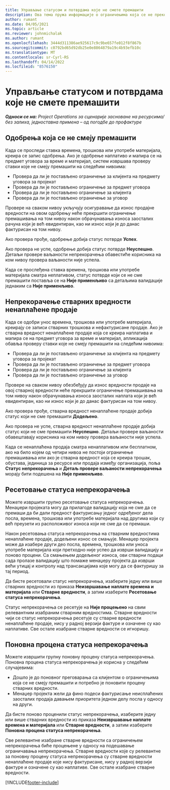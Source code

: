 ```yaml
---
title: Управљање статусом и потврдама које не смете премашити
description: Ова тема пружа информације о ограничењима која се не прекорачују у услузи Project Operations.
author: rumant
ms.date: 04/05/2021
ms.topic: article
ms.reviewer: johnmichalak
ms.author: rumant
ms.openlocfilehash: 3444d311386ae925617c9c9be657fe012f8f867b
ms.sourcegitcommit: c0792bd65d92db25e0e8864879a19c4b93efb10c
ms.translationtype: MT
ms.contentlocale: sr-Cyrl-RS
ms.lasthandoff: 04/14/2022
ms.locfileid: "8576150"
---
```

# <a name="manage-not-to-exceed-status-and-validations"></a>Управљање статусом и потврдама које не смете премашити 

_**Односи се на:** Project Operations за сценарије засноване на ресурсима/без залиха, једноставна примена – од погодбе до профактуре_

## <a name="not-to-exceed-on-approvals"></a>Одобрења која се не смеју премашити

Када се проследи ставка времена, трошкова или употребе материјала, креира се запис одобрења. Ако је одобрење наплативо и мапира се на предмет уговора за време и материјал, систем извршава проверу ставки које не смеју премашити на следећим нивоима:

  - Провера да ли је постављено ограничење за клијента на предмету уговора за пројекат
  - Провера да ли је постављено ограничење за предмет уговора
  - Провера да ли је постављено ограничење за клијента
  - Провера да ли је постављено ограничење за уговор

Провере на сваком нивоу укључују осигуравање да износ продајне вредности на овом одобрењу неће прекршити ограничење премашивања на том нивоу након обрачунавања износа заосталих рачуна који је већ евидентиран, као ни износ који је до данас фактурисан на том нивоу.

Ако провера прође, одобрење добија статус потврде **Успех**.

Ако провера не успе, одобрење добија статус потврде **Неуспешно**. Детаљи провере ваљаности непрекорачења обавестиће корисника на ком нивоу провера ваљаности није успела.

Када се прослеђена ставка времена, трошкова или употребе материјала сматра неплативом, статус потврде који се не сме премашити поставља се на **Није применљиво** са детаљима валидације једнаким са **Није применљиво**.

## <a name="not-to-exceed-on-unbilled-sales-actuals"></a>Непрекорачење стварних вредности ненаплаћене продаје

Када се одобри унос времена, трошкова или употребе материјала, креирају се записи стварних трошкова и нефактурисане продаје. Ако је стварна вредност ненаплаћене продаје која се креира наплатива и мапира се на предмет уговора за време и материјал, апликација обавља проверу ставки које не смеју премашити на следећим нивоима:

  - Провера да ли је постављено ограничење за клијента на предмету уговора за пројекат
  - Провера да ли је постављено ограничење за предмет уговора
  - Провера да ли је постављено ограничење за клијента
  - Провера да ли је постављено ограничење за уговор

Провере на сваком нивоу обезбеђују да износ вредности продаје на овој стварној вредности неће прекршити ограничење премашивања на том нивоу након обрачунавања износа заосталих наплата који је већ евидентиран, као ни износ који је до данас фактурисан на том нивоу.

Ако провера прође, стварна вредност ненаплаћене продаје добија статус који не сме премашити **Додељено**.

Ако провера не успе, стварна вредност ненаплаћене продаје добија статус који не сме премашити **Неуспешно**. Детаљи провере ваљаности обавештавају корисника на ком нивоу провера ваљаности није успела.

Када се ненаплаћена продаја сматра ненаплативом или бесплатном, ако на било којем од четири нивоа не постоји ограничење премашивања или ако је стварна вредност која се креира трошак, обустава, јединица за ресурсе или продаја између организација, поља **Статус непрекорачења** и **Детаљ провере ваљаности непрекорачења** морају бити подешена на **Није применљиво**.

## <a name="reset-the-not-to-exceed-status"></a>Ресетовање статуса непрекорачења

Можете извршити групно ресетовање статуса непрекорачења. Менаџери пројеката могу да прилагоде валидацију која не сме да се премаши да би дали предност фактурисању једног одређеног дела посла, времена, трошкова или употребе материјала над другима који су већ преузети из расположивог износа који не сме да се премаши.

Након ресетовања статуса непрекорачења на стварним вредностима ненаплаћене продаје, додељени износ се смањује. Менаџер пројекта може да изабере други део посла, времена, трошкова или уноса употребе материјала који претходно није успео да изврши валидацију и поново процени. Са смањењем додељеног износа, ови стварни подаци сада пролазе валидацију што помаже менаџеру пројекта да изврши већи утицај и контролу над трансакцијама које могу да се фактуришу за тај период.

Да бисте ресетовали статус непрекорачења, изаберите једну или више стварних вредности из приказа **Неизвршавање наплате времена и материјала** или **Стварне вредности**, а затим изаберите **Ресетовање статуса непрекорачења**.

Статус непрекорачења се ресетује на **Није процењено** на свим релевантним изабраним стварним вредностима. Стварне вредности чији се статус непрекорачења ресетује су стварне вредности ненаплаћене продаје, нису у радној верзији фактуре и означене су као наплативе. Све остале изабране стварне вредности се игноришу.

## <a name="reevaluate-not-to-exceed-status"></a>Поновна процена статуса непрекорачења

Можете извршити групну поновну процену статуса непрекорачења. Поновна процена статуса непрекорачења је корисна у следећим случајевима:

  - Дошло је до поновног преговарања са клијентом о ограничењима која се не смеју премашити и потребно је поновити процену стварних вредности.
  - Менаџер пројекта жели да фино подеси фактурисање неисплаћених заосталих продаја давањем приоритета једном делу посла у односу на други.

Да бисте поново проценили статус непрекорачења, изаберите једну или више стварних вредности из приказа **Неизвршавање наплате времена и материјала** или **Стварне вредности**, а затим изаберите **Поновна процена статуса непрекорачења**.

Све релевантне изабране стварне вредности са ограничењем непрекорачења биће процењене у односу на подешавање ограничавања непрекорачења. Стварне вредности које су релевантне за поновну процену статуса непрекорачења су стварне вредности ненаплаћене продаје које нису фактурисане, нису у радној верзији фактуре и означене су као наплативе. Све остале изабране стварне вредности.


[!INCLUDE[footer-include](../../includes/footer-banner.md)]
